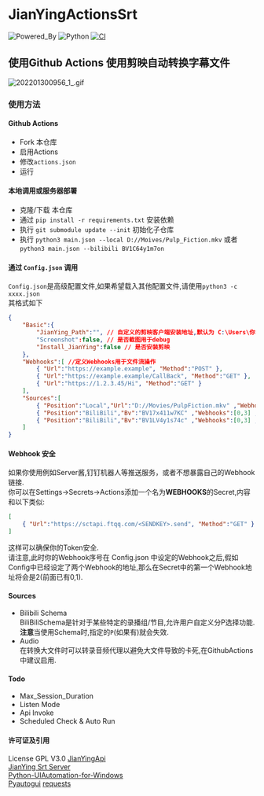 # JianYingActionsSrt
![Powered_By](https://img.shields.io/badge/Powered_By-JianYingApi-blue.svg)  ![Python](https://img.shields.io/badge/Language-Python-green.svg) [![CI](https://github.com/P-PPPP/ActionsGui/actions/workflows/main.yml/badge.svg)](https://github.com/P-PPPP/ActionsGui/actions/workflows/main.yml) 

## 使用Github Actions 使用剪映自动转换字幕文件  

![202201300956_1_.gif](https://s2.loli.net/2022/03/24/G92tQ6RfJdYivPK.gif)  

### 使用方法
#### Github Actions
- Fork 本仓库
- 启用Actions
- 修改`actions.json`
- 运行

#### 本地调用或服务器部署
- 克隆/下载 本仓库
- 通过 `pip install -r requirements.txt` 安装依赖
- 执行 `git submodule update --init` 初始化子仓库
- 执行 `python3 main.json --local D://Moives/Pulp_Fiction.mkv` 或者 `python3 main.json --bilibili BV1C64y1m7on`

#### 通过 `Config.json` 调用
`Config.json`是高级配置文件,如果希望载入其他配置文件,请使用`python3 -c xxxx.json`  
其格式如下
```json
{
    "Basic":{
        "JianYing_Path":"", // 自定义的剪映客户端安装地址,默认为 C:\Users\你的用户名\AppData\Local\JianyingPro\Apps
        "Screenshot":false, // 是否截图用于debug
        "Install_JianYing":false // 是否安装剪映
    },
    "Webhooks":[ //定义Webhooks用于文件流操作
        { "Url":"https://example.example", "Method":"POST" },
        { "Url":"https://example.example/CallBack", "Method":"GET" },
        { "Url":"https://1.2.3.45/Hi", "Method":"GET" }
    ],
    "Sources":[
        { "Position":"Local","Url":"D://Movies/PulpFiction.mkv" ,"Webhooks":true , "Audio":true}, //单个文件粒化管理
        { "Position":"BiliBili","Bv":"BV17x411w7KC" ,"Webhooks":[0,3] ,"Schema":"Default"}, // 单个Schema
        { "Position":"BiliBili","Bv":"BV1LV4y1s74c" ,"Webhooks":[0,3] ,"P":[0,3]} //分P转换
    ]
}
```
#### Webhook 安全
如果你使用例如Server酱,钉钉机器人等推送服务，或者不想暴露自己的Webhook链接.    
你可以在Settings->Secrets->Actions添加一个名为**WEBHOOKS**的Secret,内容和以下类似:    
```json
[
    { "Url":"https://sctapi.ftqq.com/<SENDKEY>.send", "Method":"GET" }
]
```
这样可以确保你的Token安全.  
请注意,此时你的Webhook序号在 Config.json 中设定的Webhook之后,假如Config中已经设定了两个Webhook的地址,那么在Secret中的第一个Webhook地址将会是2(前面已有0,1).  
#### Sources
- Bilibili Schema  
BiliBiliSchema是针对于某些特定的录播组/节目,允许用户自定义分P选择功能.  
**注意**当使用Schema时,指定的`P`(如果有)就会失效.  
- Audio  
在转换大文件时可以转录音频代理以避免大文件导致的卡死,在GithubActions中建议启用.    

#### Todo
- Max_Session_Duration
- Listen Mode
- Api Invoke
- Scheduled Check & Auto Run

#### 许可证及引用
License GPL V3.0
[JianYingApi](https://github.com/P-PPPP/JianYingApi)  
[JianYing Srt Server](https://github.com/A-Soul-Database/JianYingSrtServer)  
[Python-UIAutomation-for-Windows](https://github.com/yinkaisheng/Python-UIAutomation-for-Windows)  
[Pyautogui](https://github.com/asweigart/pyautogui)
[requests](https://github.com/psf/requests)  